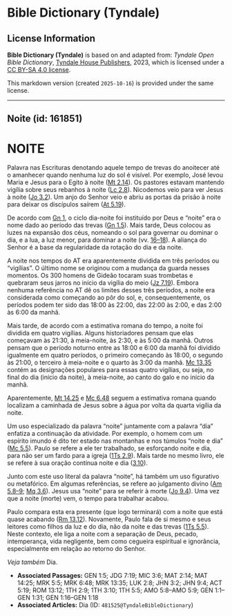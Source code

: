 # Bible Dictionary (Tyndale)

## License Information

**Bible Dictionary (Tyndale)** is based on and adapted from: _Tyndale Open Bible Dictionary_, [Tyndale House Publishers](https://tyndaleopenresources.com/), 2023, which is licensed under a [CC BY-SA 4.0 license](https://creativecommons.org/licenses/by-sa/4.0/legalcode.en).

This markdown version (created `2025-10-16`) is provided under the same license.



--------------------------------

## Noite (id: 161851)

NOITE
=====

Palavra nas Escrituras denotando aquele tempo de trevas do anoitecer até o amanhecer quando nenhuma luz do sol é visível. Por exemplo, José levou Maria e Jesus para o Egito à noite ([Mt 2\.14](https://ref.ly/Matt2:14)). Os pastores estavam mantendo vigília sobre seus rebanhos à noite ([Lc 2\.8](https://ref.ly/Luke2:8)). Nicodemos veio para ver Jesus à noite ([Jo 3\.2](https://ref.ly/John3:2)). Um anjo do Senhor veio e abriu as portas da prisão à noite para deixar os discípulos saírem ([At 5\.19](https://ref.ly/Acts5:19)).

De acordo com [Gn 1](https://ref.ly/Gen1:1-Gen1:31), o ciclo dia\-noite foi instituído por Deus e “noite” era o nome dado ao período das trevas ([Gn 1\.5](https://ref.ly/Gen1:5)). Mais tarde, Deus colocou as luzes na expansão dos céus, nomeando o sol para governar ou dominar o dia, e a lua, a luz menor, para dominar a noite (vv. [16–18](https://ref.ly/Gen1:16-Gen1:18)). A aliança do Senhor é a base da regularidade da rotação do dia e da noite.

A noite nos tempos do AT era aparentemente dividida em três períodos ou “vigílias”. O último nome se originou com a mudança da guarda nesses momentos. Os 300 homens de Gideão tocaram suas trombetas e quebraram seus jarros no início da vigília do meio ([Jz 7\.19](https://ref.ly/Judg7:19)). Embora nenhuma referência no AT dê os limites desses três períodos, a noite era considerada como começando ao pôr do sol, e, consequentemente, os períodos podem ter sido das 18:00 às 22:00, das 22:00 às 2:00, e das 2:00 às 6:00 da manhã.

Mais tarde, de acordo com a estimativa romana do tempo, a noite foi dividida em quatro vigílias. Alguns historiadores pensam que elas começavam às 21:30, à meia\-noite, às 2:30, e às 5:00 da manhã. Outros pensam que o período noturno entre as 18:00 e 6:00 da manhã foi dividido igualmente em quatro períodos, o primeiro começando às 18:00, o segundo às 21:00, o terceiro à meia\-noite e o quarto às 3:00 da manhã. [Mc 13\.35](https://ref.ly/Mark13:35) contém as designações populares para essas quatro vigílias, ou seja, no final do dia (início da noite), à meia\-noite, ao canto do galo e no início da manhã.

Aparentemente, [Mt 14\.25](https://ref.ly/Matt14:25) e [Mc 6\.48](https://ref.ly/Mark6:48) seguem a estimativa romana quando localizam a caminhada de Jesus sobre a água por volta da quarta vigília da noite.

Um uso especializado da palavra “noite” juntamente com a palavra “dia” enfatiza a continuação da atividade. Por exemplo, o homem com um espírito imundo é dito ter estado nas montanhas e nos túmulos “noite e dia” ([Mc 5\.5](https://ref.ly/Mark5:5)). Paulo se refere a ele ter trabalhado, se esforçando noite e dia, para não ser um fardo para a igreja ([1Ts 2\.9](https://ref.ly/1Thess2:9)). Mais tarde no mesmo livro, ele se refere à sua oração contínua noite e dia ([3\.10](https://ref.ly/1Thess3:10)).

Junto com este uso literal da palavra “noite”, há também um uso figurativo ou metafórico. Em algumas referências, se refere ao julgamento divino ([Am 5\.8–9](https://ref.ly/Amos5:8-Amos5:9); [Mq 3\.6](https://ref.ly/Mic3:6)). Jesus usa “noite” para se referir à morte ([Jo 9\.4](https://ref.ly/John9:4)). Uma vez que a noite (morte) vem, o tempo para trabalhar acabou.

Paulo compara esta era presente (que logo terminará) com a noite que está quase acabando ([Rm 13\.12](https://ref.ly/Rom13:12)). Novamente, Paulo fala de si mesmo e seus leitores como filhos da luz e do dia, não da noite e das trevas ([1Ts 5\.5](https://ref.ly/1Thess5:5)). Neste contexto, ele liga a noite com a separação de Deus, pecado, intemperança, vida negligente, bem como cegueira espiritual e ignorância, especialmente em relação ao retorno do Senhor.

*Veja também* Dia.

* **Associated Passages:** GEN 1:5; JDG 7:19; MIC 3:6; MAT 2:14; MAT 14:25; MRK 5:5; MRK 6:48; MRK 13:35; LUK 2:8; JHN 3:2; JHN 9:4; ACT 5:19; ROM 13:12; 1TH 2:9; 1TH 3:10; 1TH 5:5; AMO 5:8–AMO 5:9; GEN 1:1–GEN 1:31; GEN 1:16–GEN 1:18
* **Associated Articles:** Dia (ID: `481525@TyndaleBibleDictionary`)

